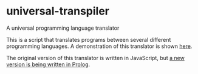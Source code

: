 # universal-transpiler
A universal programming language translator

This is a script that translates programs between several different programming languages.
A demonstration of this translator is shown [here](https://rawgit.com/jarble/transpiler-generator/master/pegjs_test.html).

The original version of this translator is written in JavaScript, but [a new version is being written in Prolog](something.pl).

